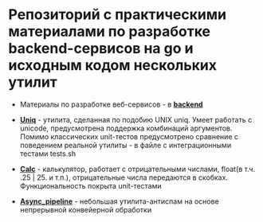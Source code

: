 # Репозиторий с практическими материалами по разработке backend-сервисов на go и исходным кодом нескольких утилит 

- Материалы по разработке веб-сервисов - в [**backend**](./backend/)

- [**Uniq**](./uniq/) - утилита, сделанная по подобию UNIX uniq. Умеет работать с unicode, предусмотрена поддержка комбинаций аргументов. Помимо классических unit-тестов предусмотрено сравнение с поведением реальной утилиты - в файле с интеграционными тестами tests.sh

- [**Calc**](./calc/) - калькулятор, работает с отрицательными числами, float(в т.ч. .25 | 25. и т.п.), отрицательные числа передаются в скобках. Функциональность покрыта unit-тестами

- [**Async_pipeline**](./async_pipeline/condition/) - небольшая утилита-антиспам на основе непрерывной конвейерной обработки
